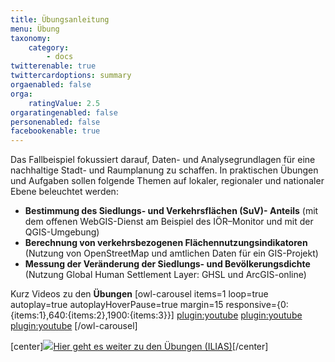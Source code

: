 ```yaml
---
title: Übungsanleitung
menu: Übung
taxonomy:
    category:
        - docs
twitterenable: true
twittercardoptions: summary
orgaenabled: false
orga:
    ratingValue: 2.5
orgaratingenabled: false
personenabled: false
facebookenable: true
---
```


Das Fallbeispiel fokussiert darauf, Daten- und Analysegrundlagen für eine nachhaltige Stadt- und Raumplanung zu schaffen. In praktischen Übungen und Aufgaben sollen folgende Themen auf lokaler, regionaler und nationaler Ebene beleuchtet werden:

*	**Bestimmung des Siedlungs- und Verkehrsflächen (SuV)- Anteils** (mit dem offenen WebGIS-Dienst am Beispiel des IÖR–Monitor und mit der QGIS-Umgebung)
*	**Berechnung von verkehrsbezogenen Flächennutzungsindikatoren** (Nutzung von OpenStreetMap und amtlichen Daten für ein GIS-Projekt)
*	**Messung der Veränderung der Siedlungs- und Bevölkerungsdichte** (Nutzung Global Human Settlement Layer: GHSL und ArcGIS-online)


Kurz Videos zu den **Übungen** 
[owl-carousel items=1 loop=true autoplay=true autoplayHoverPause=true margin=15 responsive={0:{items:1},640:{items:2},1900:{items:3}}]
[plugin:youtube](https://youtu.be/J2qew2aPTig)
[plugin:youtube](https://youtu.be/MMpY0V392fY)
[plugin:youtube](https://youtu.be/O34KAhfEMLs)
[/owl-carousel]


[center]<a href="https://ilias.opengeoedu.de/ilias/goto.php?target=crs_283&client_id=opengeoedu" markdown="1" target="_blank">![](/images/exercise.png?resize=200,200)Hier geht es weiter zu den Übungen (ILIAS)</a>[/center]
